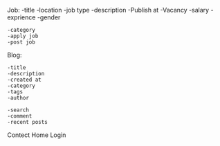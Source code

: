 Job: 
    -title
    -location
    -job type
    -description
    -Publish at
    -Vacancy
    -salary
    -exprience
    -gender

    -category
    -apply job
    -post job


Blog:

    -title
    -description
    -created at
    -category
    -tags
    -author

    -search
    -comment
    -recent posts

Contect
Home
Login
